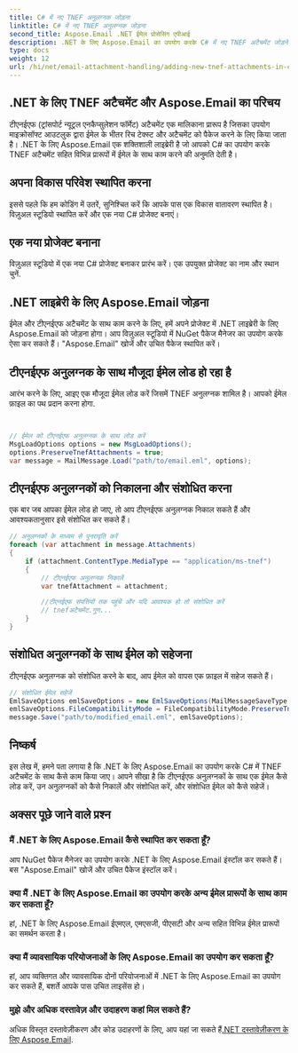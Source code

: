 ```yaml
---
title: C# में नए TNEF अनुलग्नक जोड़ना
linktitle: C# में नए TNEF अनुलग्नक जोड़ना
second_title: Aspose.Email .NET ईमेल प्रोसेसिंग एपीआई
description: .NET के लिए Aspose.Email का उपयोग करके C# में नए TNEF अटैचमेंट जोड़ने का तरीका जानें। निर्बाध एकीकरण के लिए कोड उदाहरणों के साथ चरण-दर-चरण मार्गदर्शिका।
type: docs
weight: 12
url: /hi/net/email-attachment-handling/adding-new-tnef-attachments-in-csharp/
---
```


## .NET के लिए TNEF अटैचमेंट और Aspose.Email का परिचय

टीएनईएफ (ट्रांसपोर्ट न्यूट्रल एनकैप्सुलेशन फॉर्मेट) अटैचमेंट एक मालिकाना प्रारूप है जिसका उपयोग माइक्रोसॉफ्ट आउटलुक द्वारा ईमेल के भीतर रिच टेक्स्ट और अटैचमेंट को पैकेज करने के लिए किया जाता है। .NET के लिए Aspose.Email एक शक्तिशाली लाइब्रेरी है जो आपको C# का उपयोग करके TNEF अटैचमेंट सहित विभिन्न प्रारूपों में ईमेल के साथ काम करने की अनुमति देती है।

## अपना विकास परिवेश स्थापित करना

इससे पहले कि हम कोडिंग में उतरें, सुनिश्चित करें कि आपके पास एक विकास वातावरण स्थापित है। विज़ुअल स्टूडियो स्थापित करें और एक नया C# प्रोजेक्ट बनाएं।

## एक नया प्रोजेक्ट बनाना

विज़ुअल स्टूडियो में एक नया C# प्रोजेक्ट बनाकर प्रारंभ करें। एक उपयुक्त प्रोजेक्ट का नाम और स्थान चुनें.

## .NET लाइब्रेरी के लिए Aspose.Email जोड़ना

ईमेल और टीएनईएफ अटैचमेंट के साथ काम करने के लिए, हमें अपने प्रोजेक्ट में .NET लाइब्रेरी के लिए Aspose.Email को जोड़ना होगा। आप विज़ुअल स्टूडियो में NuGet पैकेज मैनेजर का उपयोग करके ऐसा कर सकते हैं। "Aspose.Email" खोजें और उचित पैकेज स्थापित करें।

## टीएनईएफ अनुलग्नक के साथ मौजूदा ईमेल लोड हो रहा है

आरंभ करने के लिए, आइए एक मौजूदा ईमेल लोड करें जिसमें TNEF अनुलग्नक शामिल है। आपको ईमेल फ़ाइल का पथ प्रदान करना होगा.

```csharp


// ईमेल को टीएनईएफ अनुलग्नक के साथ लोड करें
MsgLoadOptions options = new MsgLoadOptions();
options.PreserveTnefAttachments = true;
var message = MailMessage.Load("path/to/email.eml", options);
```

## टीएनईएफ अनुलग्नकों को निकालना और संशोधित करना

एक बार जब आपका ईमेल लोड हो जाए, तो आप टीएनईएफ अनुलग्नक निकाल सकते हैं और आवश्यकतानुसार इसे संशोधित कर सकते हैं।

```csharp
// अनुलग्नकों के माध्यम से पुनरावृति करें
foreach (var attachment in message.Attachments)
{
    if (attachment.ContentType.MediaType == "application/ms-tnef")
    {
        // टीएनईएफ अनुलग्नक निकालें
        var tnefAttachment = attachment;

        //टीएनईएफ संपत्तियों तक पहुंचें और यदि आवश्यक हो तो संशोधित करें
        // tnefअटैचमेंट.गुण...
    }
}
```

## संशोधित अनुलग्नकों के साथ ईमेल को सहेजना

टीएनईएफ अनुलग्नक को संशोधित करने के बाद, आप ईमेल को वापस एक फ़ाइल में सहेज सकते हैं।

```csharp
// संशोधित ईमेल सहेजें
EmlSaveOptions emlSaveOptions = new EmlSaveOptions(MailMessageSaveType.EmlFormat);
emlSaveOptions.FileCompatibilityMode = FileCompatibilityMode.PreserveTnefAttachments;
message.Save("path/to/modified_email.eml", emlSaveOptions);
```

## निष्कर्ष

इस लेख में, हमने पता लगाया है कि .NET के लिए Aspose.Email का उपयोग करके C# में TNEF अटैचमेंट के साथ कैसे काम किया जाए। आपने सीखा है कि टीएनईएफ अनुलग्नकों के साथ एक ईमेल कैसे लोड करें, उन अनुलग्नकों को कैसे निकालें और संशोधित करें, और संशोधित ईमेल को कैसे सहेजें।

## अक्सर पूछे जाने वाले प्रश्न

### मैं .NET के लिए Aspose.Email कैसे स्थापित कर सकता हूँ?

आप NuGet पैकेज मैनेजर का उपयोग करके .NET के लिए Aspose.Email इंस्टॉल कर सकते हैं। बस "Aspose.Email" खोजें और उचित पैकेज इंस्टॉल करें।

### क्या मैं .NET के लिए Aspose.Email का उपयोग करके अन्य ईमेल प्रारूपों के साथ काम कर सकता हूँ?

हां, .NET के लिए Aspose.Email ईएमएल, एमएसजी, पीएसटी और अन्य सहित विभिन्न ईमेल प्रारूपों का समर्थन करता है।

### क्या मैं व्यावसायिक परियोजनाओं के लिए Aspose.Email का उपयोग कर सकता हूँ?

हां, आप व्यक्तिगत और व्यावसायिक दोनों परियोजनाओं में .NET के लिए Aspose.Email का उपयोग कर सकते हैं, बशर्ते आपके पास उचित लाइसेंस हो।

### मुझे और अधिक दस्तावेज़ और उदाहरण कहां मिल सकते हैं?

 अधिक विस्तृत दस्तावेज़ीकरण और कोड उदाहरणों के लिए, आप यहां जा सकते हैं[.NET दस्तावेज़ीकरण के लिए Aspose.Email](https://reference.aspose.com/email/net/).